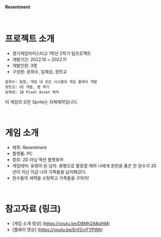 #### Resentment

<Resentment>
 <br/>
 
# 프로젝트 소개
- 경기게임마이스터고 1학년 2학기 팀프로젝트
- 개발기간: 2022.10 ~ 2022.11
- 개발인원: 3명
- 구성원: 윤희수, 임채성, 정민교  
```
윤희수: 팀장, 게임 내 모든 시스템과 게임 플레이 개발
정민교: UI 개발, 맵 찍기
임채성: 2D Pixel Asset 제작
```
이 게임의 모든 Sprite는 자체제작입니다.
 
  <br/>

 
# 게임 소개
- 제목: Resentment
- 플랫폼: PC
- 장르: 2D 러닝 액션 플랫포머
- 게임테마: 유령이 된 남자. 용병으로 활동할 때의 나에게 원한을 품은 한 원수가 20년이 지난 지금 나의 가족들을 납치해갔다. 
- 원수들의 세력을 소탕하고 가족들을 구하자!
<br/>
 
 
# 참고자료 (링크)
- [게임 소개 영상] (https://youtu.be/D8Mh2A8plhM)
- [플레이 영상] (https://youtu.be/EnfZvrFYPWA)
 
